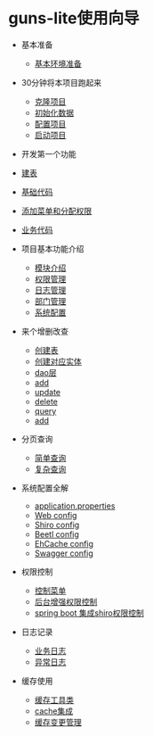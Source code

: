 
# guns-lite使用向导

* 基本准备
  * [基本环境准备](base/jdkAndMaven.md)

* 30分钟将本项目跑起来
  * [克隆项目](quickstart/clone.md)
  * [初始化数据](quickstart/initDb.md)
  * [配置项目](quickstart/config.md)
  * [启动项目](quickstart/startup.md)

* 开发第一个功能
 * [建表](first/createTable.md)
 * [基础代码](first/base.md)
 * [添加菜单和分配权限](first/menuAndPermission.md)
 * [业务代码](first/business.md)
 
* 项目基本功能介绍
  * [模块介绍](feature/modules.md)
  * [权限管理](feature/permissionMgr.md)
  * [日志管理](feature/log.md)
  * [部门管理](feature/dept.md)
  * [系统配置](feature/sysConfig.md)

* 来个增删改查
  * [创建表](crud/permissionMgr.md)
  * [创建对应实体](crud/log.md)
  * [dao层](crud/dept.md)
  * [add](crud/add.md)
  * [update](crud/add.md)
  * [delete](crud/add.md)
  * [query](crud/add.md)
  * [add](crud/add.md)
* 分页查询
  * [简单查询](page/simple.md)
  * [复杂查询](page/complex.md)
  

* 系统配置全解
  * [application.properties](sysconfig/application.md)
  * [Web config](sysconfig/web.md)
  * [Shiro config](sysconfig/shiro.md)
  * [Beetl config](sysconfig/beetl.md)
  * [EhCache config](sysconfig/ehcache.md)
  * [Swagger config](sysconfig/swagger.md)

* 权限控制
  * [控制菜单](permission/menu.md)
  * [后台增强权限控制](permission/backPermission.md)
  * [spring boot 集成shiro权限控制](permission/shiro.md)
  
* 日志记录
  * [业务日志](log/business.md)
  * [异常日志](log/error.md)

* 缓存使用
  * [缓存工具类](cache/tool.md)
  * [cache集成](cache/springCache.md)
  * [缓存变更管理](cache/change.md)
  
    